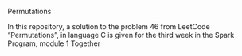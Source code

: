 Permutations

In this repository, a solution to the problem 46 from LeetCode “Permutations”, in language C is given for the third week in the Spark Program, module 1 Together
